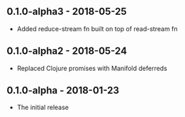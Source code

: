 ## 0.1.0-alpha3 - 2018-05-25

* Added reduce-stream fn built on top of read-stream fn

## 0.1.0-alpha2 - 2018-05-24

* Replaced Clojure promises with Manifold deferreds

## 0.1.0-alpha - 2018-01-23

* The initial release
